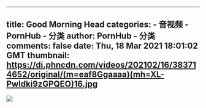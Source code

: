 
---
title: Good Morning Head
categories: 
    - 音视频
    - PornHub - 分类
author: PornHub - 分类
comments: false
date: Thu, 18 Mar 2021 18:01:02 GMT
thumbnail: https://di.phncdn.com/videos/202102/16/383714652/original/(m=eaf8Ggaaaa)(mh=XL-Pwldki9zGPQEO)16.jpg
---

<div>   
<img src="https://di.phncdn.com/videos/202102/16/383714652/original/(m=eaf8Ggaaaa)(mh=XL-Pwldki9zGPQEO)16.jpg" referrerpolicy="no-referrer">  
</div>
            
